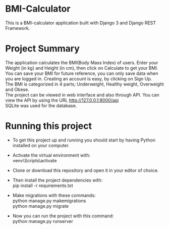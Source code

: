 # BMI-Calculator
This is a BMI-calculator application built with Django 3 and Django REST Framework.
# Project Summary
The application calculates the BMI(Body Mass Index) of users. Enter your Weight (in kg) and Height (in cm), then click on Calculate to get your BMI.\
You can save your BMI for future reference, you can only save data when you are logged in. Creating an account is easy, by clicking on Sign Up.\
The BMI is categorized in 4 parts; Underweight, Healthy weight, Overweight and Obese.\
The project can be viewed in web interface and also through API. You can view the API by using the URL http://127.0.0.1:8000/api \
SQLite was used for the database.
# Running this project
- To get this project up and running you should start by having Python installed on your computer. 

- Activate the virtual environment with:\
  venv\Scripts\activate

- Clone or download this repository and open it in your editor of choice. 

- Then install the project dependencies with:\
  pip install -r requirements.txt

- Make migrations with these commands:\
  python manage.py makemigrations\
  python manage.py migrate

- Now you can run the project with this command:\
  python manage.py runserver
